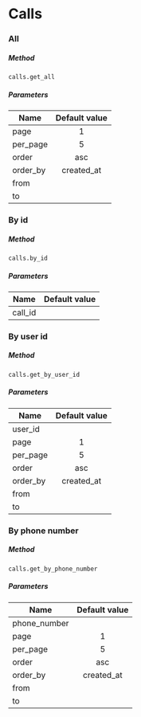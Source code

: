 # Calls

### All

##### Method

 `calls.get_all` 

##### Parameters

| Name          | Default value |
| ------------- |:-------------:|
| page		      | 1             |
| per_page      | 5             |
| order         | asc           |
| order_by      | created_at    |
| from          |               |
| to            |               |


### By id

##### Method

 `calls.by_id` 

##### Parameters

| Name          | Default value |
| ------------- |:-------------:|
| call_id       |               |


### By user id

##### Method
`calls.get_by_user_id`

##### Parameters

| Name          | Default value |
| ------------- |:-------------:|
| user_id       |               |
| page		      | 1             |
| per_page      | 5             |
| order         | asc           |
| order_by      | created_at    |
| from          |               |
| to            |               |

### By phone number

##### Method
`calls.get_by_phone_number`

##### Parameters

| Name          | Default value |
| ------------- |:-------------:|
| phone_number  |               |
| page		      | 1             |
| per_page      | 5             |
| order         | asc           |
| order_by      | created_at    |
| from          |               |
| to            |               |